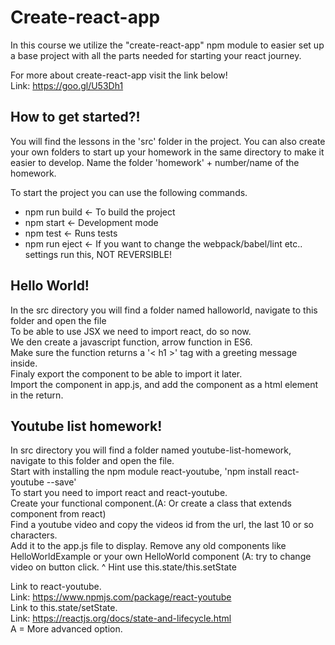 # Create-react-app
In this course we utilize the "create-react-app" npm module to easier set up a base project with all the parts needed for starting your react journey.

For more about create-react-app visit the link below!  
Link: https://goo.gl/U53Dh1

## How to get started?!
You will find the lessons in the 'src' folder in the project.
You can also create your own folders to start up your homework in the same directory to make it easier to develop.
Name the folder 'homework' + number/name of the homework.

To start the project you can use the following commands.
* npm run build <- To build the project
* npm start <- Development mode  
* npm test <- Runs tests
* npm run eject <- If you want to change the webpack/babel/lint etc.. settings run this, NOT REVERSIBLE! 


## Hello World!
In the src directory you will find a folder named halloworld, navigate to this folder and open the file  
To be able to use JSX we need to import react, do so now.  
We den create a javascript function, arrow function in ES6.  
Make sure the function returns a '< h1 >' tag with a greeting message inside.  
Finaly export the component to be able to import it later.  
Import the component in app.js, and add the component as a html element in the return.  


## Youtube list homework!
In src directory you will find a folder named youtube-list-homework, navigate to this folder and open the file.  
Start with installing the npm module react-youtube, 'npm install react-youtube --save'  
To start you need to import react and react-youtube.  
Create your functional component.(A: Or create a class that extends component from react)  
Find a youtube video and copy the videos id from the url, the last 10 or so characters.  
Add it to the app.js file to display. 
Remove any old components like HelloWorldExample or your own HelloWorld component 
(A: try to change video on button click. ^ Hint use this.state/this.setState  

Link to react-youtube.  
Link: https://www.npmjs.com/package/react-youtube   
Link to this.state/setState.  
Link: https://reactjs.org/docs/state-and-lifecycle.html  
A = More advanced option.  
